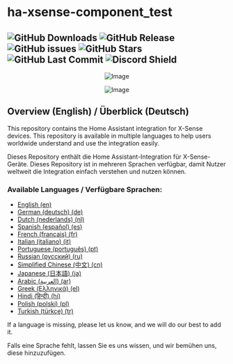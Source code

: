 # ha-xsense-component_test 
![GitHub Downloads](https://img.shields.io/github/downloads/Jarnsen/ha-xsense-component_test/total.svg) ![GitHub Release](https://img.shields.io/github/release/Jarnsen/ha-xsense-component_test.svg) ![GitHub issues](https://img.shields.io/github/issues/Jarnsen/ha-xsense-component_test.svg) ![GitHub Stars](https://img.shields.io/github/stars/Jarnsen/ha-xsense-component_test.svg) ![GitHub Last Commit](https://img.shields.io/github/last-commit/Jarnsen/ha-xsense-component_test.svg) <img src="https://discord.com/api/guilds/1118894710027731025/widget.png?style=shield" alt="Discord Shield"/>
---

<p align="center">
  <img src="https://github.com/user-attachments/assets/8e05446e-bc14-4a21-9f6d-8e9f9defd630" alt="Image">
</p>


<p align="center">
  <img src="https://github.com/user-attachments/assets/fbe7e69b-9204-4de4-a245-e0e2bdbd7f73" alt="Image">
</p>


## Overview (English) / Überblick (Deutsch)

This repository contains the Home Assistant integration for X-Sense devices. This repository is available in multiple languages to help users worldwide understand and use the integration easily.

Dieses Repository enthält die Home Assistant-Integration für X-Sense-Geräte. Dieses Repository ist in mehreren Sprachen verfügbar, damit Nutzer weltweit die Integration einfach verstehen und nutzen können.

### Available Languages / Verfügbare Sprachen:

- [English (en)](https://github.com/Jarnsen/ha-xsense-component_test/blob/main/readme/README_en.md)
- [German (deutsch) (de)](https://github.com/Jarnsen/ha-xsense-component_test/blob/main/readme/README_de.md)
- [Dutch (nederlands) (nl)](https://github.com/Jarnsen/ha-xsense-component_test/blob/main/readme/README_nl.md)
- [Spanish (español) (es)](https://github.com/Jarnsen/ha-xsense-component_test/blob/main/readme/README_es.md)
- [French (français) (fr)](https://github.com/Jarnsen/ha-xsense-component_test/blob/main/readme/README_fr.md)
- [Italian (italiano) (it)](https://github.com/Jarnsen/ha-xsense-component_test/blob/main/readme/README_it.md)
- [Portuguese (português) (pt)](https://github.com/Jarnsen/ha-xsense-component_test/blob/main/readme/README_pt.md)
- [Russian (русский) (ru)](https://github.com/Jarnsen/ha-xsense-component_test/blob/main/readme/README_ru.md)
- [Simplified Chinese (中文) (cn)](https://github.com/Jarnsen/ha-xsense-component_test/blob/main/readme/README_cn.md)
- [Japanese (日本語) (ja)](https://github.com/Jarnsen/ha-xsense-component_test/blob/main/readme/README_ja.md)
- [Arabic (العربية) (ar)](https://github.com/Jarnsen/ha-xsense-component_test/blob/main/readme/README_ar.md)
- [Greek (Ελληνικά) (el)](https://github.com/Jarnsen/ha-xsense-component_test/blob/main/readme/README_el.md)
- [Hindi (हिन्दी) (hi)](https://github.com/Jarnsen/ha-xsense-component_test/blob/main/readme/README_hi.md)
- [Polish (polski) (pl)](https://github.com/Jarnsen/ha-xsense-component_test/blob/main/readme/README_pl.md)
- [Turkish (türkçe) (tr)](https://github.com/Jarnsen/ha-xsense-component_test/blob/main/readme/README_tr.md)

If a language is missing, please let us know, and we will do our best to add it.

Falls eine Sprache fehlt, lassen Sie es uns wissen, und wir bemühen uns, diese hinzuzufügen.
